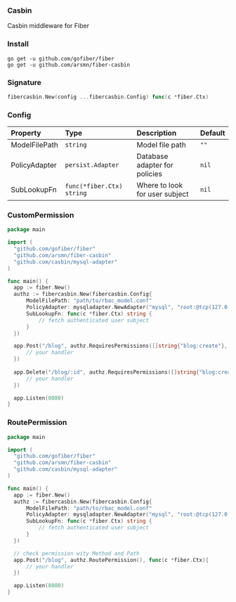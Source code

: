 ### Casbin
Casbin middleware for Fiber

### Install
```
go get -u github.com/gofiber/fiber
go get -u github.com/arsmn/fiber-casbin
```

### Signature
```go
fibercasbin.New(config ...fibercasbin.Config) func(c *fiber.Ctx)
```

### Config
| Property | Type | Description | Default |
| :--- | :--- | :--- | :--- |
| ModelFilePath | `string` | Model file path | `""` |
| PolicyAdapter | `persist.Adapter` | Database adapter for policies | `nil` |
| SubLookupFn | `func(*fiber.Ctx) string` | Where to look for user subject | `nil` |

### CustomPermission

```go
package main

import (
  "github.com/gofiber/fiber"
  "github.com/arsmn/fiber-casbin"
  "github.com/casbin/mysql-adapter"
)

func main() {
  app := fiber.New()
  authz := fibercasbin.New(fibercasbin.Config{
      ModelFilePath: "path/to/rbac_model.conf"
      PolicyAdapter: mysqladapter.NewAdapter("mysql", "root:@tcp(127.0.0.1:3306)/")
      SubLookupFn: func(c *fiber.Ctx) string {
          // fetch authenticated user subject
      }
  })

  app.Post("/blog", authz.RequiresPermissions([]string{"blog:create"}, fibercasbin.MatchAll), func(c *fiber.Ctx){
      // your handler
  })
  
  app.Delete("/blog/:id", authz.RequiresPermissions([]string{"blog:create", "blog:delete"}, fibercasbin.AtLeastOne), func(c *fiber.Ctx){
      // your handler
  })

  app.Listen(8080)
}
```

### RoutePermission

```go
package main

import (
  "github.com/gofiber/fiber"
  "github.com/arsmn/fiber-casbin"
  "github.com/casbin/mysql-adapter"
)

func main() {
  app := fiber.New()
  authz := fibercasbin.New(fibercasbin.Config{
      ModelFilePath: "path/to/rbac_model.conf"
      PolicyAdapter: mysqladapter.NewAdapter("mysql", "root:@tcp(127.0.0.1:3306)/")
      SubLookupFn: func(c *fiber.Ctx) string {
          // fetch authenticated user subject
      }
  })

  // check permission wity Method and Path
  app.Post("/blog", authz.RoutePermission(), func(c *fiber.Ctx){
      // your handler
  })

  app.Listen(8080)
}
```